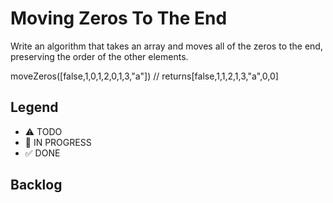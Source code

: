# Moving Zeros To The End

Write an algorithm that takes an array and moves all of the zeros to the end, preserving the order of the other elements.

moveZeros([false,1,0,1,2,0,1,3,"a"]) // returns[false,1,1,2,1,3,"a",0,0]

## Legend

- ⚠ TODO
- 🚧 IN PROGRESS
- ✅ DONE

## Backlog
